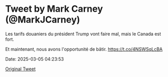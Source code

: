 # Tweet by Mark Carney (@MarkJCarney)

Les tarifs douaniers du président Trump vont faire mal, mais le Canada est fort.

Et maintenant, nous avons l'opportunité de bâtir. https://t.co/4NSWSqLcBA

Date: 2025-03-05 04:23:53

[Original Tweet](https://x.com/MarkJCarney/status/1897140988319293611)
